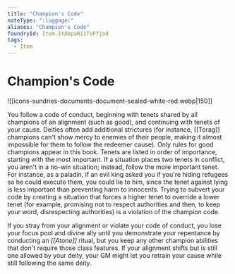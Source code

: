 ```yaml
---
title: "Champion's Code"
noteType: ":luggage:"
aliases: "Champion's Code"
foundryId: Item.IYAbpaRi1TVFfjod
tags:
  - Item
---
```


# Champion's Code
![[icons-sundries-documents-document-sealed-white-red.webp|150]]

You follow a code of conduct, beginning with tenets shared by all champions of an alignment (such as good), and continuing with tenets of your cause. Deities often add additional strictures (for instance, [[Torag]] champions can't show mercy to enemies of their people, making it almost impossible for them to follow the redeemer cause). Only rules for good champions appear in this book. Tenets are listed in order of importance, starting with the most important. If a situation places two tenets in conflict, you aren't in a no-win situation; instead, follow the more important tenet. For instance, as a paladin, if an evil king asked you if you're hiding refugees so he could execute them, you could lie to him, since the tenet against lying is less important than preventing harm to innocents. Trying to subvert your code by creating a situation that forces a higher tenet to override a lower tenet (for example, promising not to respect authorities and then, to keep your word, disrespecting authorities) is a violation of the champion code.

If you stray from your alignment or violate your code of conduct, you lose your focus pool and divine ally until you demonstrate your repentance by conducting an _[[Atone]]_ ritual, but you keep any other champion abilities that don't require those class features. If your alignment shifts but is still one allowed by your deity, your GM might let you retrain your cause while still following the same deity.
